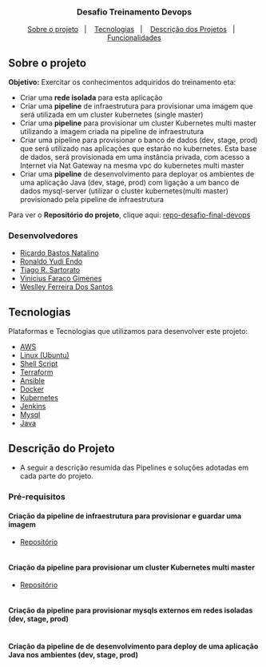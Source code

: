 
<h3 align="center">
  Desafio Treinamento Devops
</h3>

<p align="center">
  <a href="#sobre o projeto">Sobre o projeto</a>&nbsp;&nbsp;&nbsp;|&nbsp;&nbsp;&nbsp;
  <a href="#tecnologias">Tecnologias</a>&nbsp;&nbsp;&nbsp;|&nbsp;&nbsp;&nbsp;
  <a href="#Descrição ">Descrição dos Projetos</a>&nbsp;&nbsp;&nbsp;|&nbsp;&nbsp;&nbsp;
  <a href="#funcionalidades">Funcionalidades</a>
</p>

## Sobre o projeto

**Objetivo:** Exercitar os conhecimentos adquiridos do treinamento
eta:
- Criar uma **rede isolada** para esta aplicação
- Criar uma **pipeline** de infraestrutura para provisionar uma imagem que será utilizada em um cluster kubernetes (single master)
- Criar uma **pipeline** para provisionar um cluster Kubernetes multi master utilizando a imagem criada na pipeline de infraestrutura 
- Criar uma pipeline para provisionar o banco de dados (dev, stage, prod) que será utilizado nas aplicações que estarão no kubernetes. Esta base de dados, será provisionada em uma instância privada, com acesso a Internet via Nat Gateway na mesma vpc do kubernetes multi master 
- Criar uma **pipeline** de desenvolvimento para deployar os ambientes de uma aplicação Java (dev, stage, prod) com ligação a um banco de dados mysql-server (utilizar o cluster kubernetes(multi master) provisionado pela pipeline de infraestrutura 

Para ver o **Repositório do projeto**, clique aqui: [repo-desafio-final-devops](https://github.com/weslleyfs/Wes-Desafio-Final-Devops)</br>

###  Desenvolvedores
- [Ricardo Bastos Natalino](https://github.com/)
- [Ronaldo Yudi Endo](https://github.com/ryudik)
- [Tiago R. Sartorato](https://github.com/)
- [Vinicius Faraco Gimenes](https://github.com/)
- [Weslley Ferreira Dos Santos](https://github.com/weslleyfs)

## Tecnologias

Plataformas e Tecnologias que utilizamos para desenvolver este projeto:

- [AWS](https://aws.amazon.com/)
- [Linux (Ubuntu)](https://ubuntu.com/)
- [Shell Script](https://www.gnu.org/software/bash/)
- [Terraform](https://www.terraform.io/)
- [Ansible](https://www.ansible.com/)
- [Docker](https://www.docker.com/)
- [Kubernetes](https://kubernetes.io/)
- [Jenkins](https://www.jenkins.io/)
- [Mysql](https://www.mysql.com//)
- [Java](https://www.java.com/)


## Descrição do Projeto

- A seguir a descrição resumida das Pipelines e soluções adotadas em cada  parte do projeto.

### Pré-requisitos



#### Criação da pipeline de infraestrutura para provisionar e guardar uma imagem
- [Repositório](hhttps://github.com/weslleyfs/Wes-Desafio-Final-DEVOPS/tree/main/Build_AMI_AWS)


```

```

#### Criação da pipeline para provisionar um cluster Kubernetes multi master
- [Repositório](https://github.com/weslleyfs/Wes-Desafio-Final-DEVOPS/tree/main/Build-k8s-mult-master)

```

```

#### Criação da pipeline para provisionar mysqls externos em redes isoladas (dev, stage, prod)

```

```

####  Criação da pipeline de de desenvolvimento para deploy de uma aplicação Java nos ambientes (dev, stage, prod)
```


```


